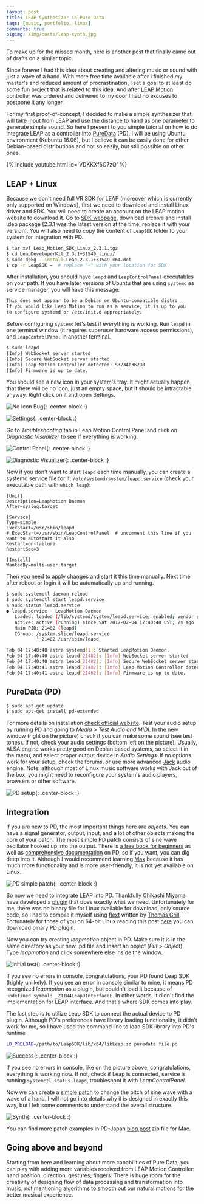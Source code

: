 ```yaml
---
layout: post
title: LEAP Synthesizer in Pure Data
tags: [music, portfolio, linux]
comments: true
bigimg: /img/posts/leap-synth.jpg
---
```


To make up for the missed month, here is another post that finally came out of drafts on a similar topic.

Since forever I had this idea about creating and altering music or sound with just a wave of a hand. With more free time available after I finished my master's and reduced amount of procrastination, I set a goal to at least do some fun project that is related to this idea. And after [LEAP Motion](https://www.leapmotion.com/) controller was ordered and delivered to my door I had no excuses to postpone it any longer.

For my first proof-of-concept, I decided to make a simple synthesizer that will take input from LEAP and use the distance to hand as one parameter to generate simple sound. So here I present to you simple tutorial on how to do integrate LEAP as a controller into [PureData](https://puredata.info/) (PD). I will be using Ubuntu environment (Kubuntu 16.06), but I believe it can be easily done for other Debian-based distributions and not so easily, but still possible on other ones. 

{% include youtube.html id='VDKKXf6C7zQ' %}

## LEAP + Linux

Because we don't need full VR SDK for LEAP (moreover which is currently only supported on Windows), first we need to download and install Linux driver and SDK. You will need to create an account on the LEAP motion website to download it. Go to [SDK webpage](https://developer.leapmotion.com/sdk/v2), download archive and install .deb package (2.3.1 was the latest version at the time, replace it with your version). You will also need to copy the content of `LeapSDK` folder to your system for integration with PD.

```bash
$ tar xvf Leap_Motion_SDK_Linux_2.3.1.tgz
$ cd LeapDeveloperKit_2.3.1+31549_linux/
$ sudo dpkg --install Leap-2.3.1+31549-x64.deb
$ cp -r LeapSDK ~  # replace "~" with your location for SDK
```

After installation, you should have `leapd` and `LeapControlPanel` executables on your path. If you have later versions of Ubuntu that are using `systemd` as service manager, you will have this message:

```bash
This does not appear to be a Debian or Ubuntu-compatible distro
If you would like Leap Motion to run as a service, it is up to you
to configure systemd or /etc/init.d appropriately.
```

Before configuring `systemd` let's test if everything is working. Run `leapd` in one terminal window (it requires superuser hardware access permissions), and `LeapControlPanel` in another terminal.

```bash
$ sudo leapd
[Info] WebSocket server started
[Info] Secure WebSocket server started
[Info] Leap Motion Controller detected: S323A036298
[Info] Firmware is up to date.
```

You should see a new icon in your system's tray. It might actually happen that there will be no icon, just an empty space, but it should be intractable anyway. Right click on it and open Settings.

![No Icon Bug](/img/leap/no-icon.png){: .center-block :}

![Settings](/img/leap/context-settings.png){: .center-block :}

Go to *Troubleshooting* tab in Leap Motion Control Panel and click on *Diagnostic Visualizer* to see if everything is working.

![Control Panel](/img/leap/control-panel.png){: .center-block :}

![Diagnostic Visualizer](/img/leap/diagnostic-visualizer.png){: .center-block :}

Now if you don't want to start `leapd` each time manually, you can create a systemd service file for it: `/etc/systemd/system/leapd.service` (check your executable path with `which leap`):

```systemd
[Unit]
Description=LeapMotion Daemon
After=syslog.target

[Service]
Type=simple
ExecStart=/usr/sbin/leapd
# ExecStart=/usr/sbin/LeapControlPanel  # uncomment this line if you want to autostart it also
Restart=on-failure
RestartSec=3

[Install]
WantedBy=multi-user.target
```

Then you need to apply changes and start it this time manually. Next time after reboot or login it will be automatically up and running.

```bash
$ sudo systemctl daemon-reload
$ sudo systemctl start leapd.service
$ sudo status leapd.service
● leapd.service - LeapMotion Daemon
   Loaded: loaded (/lib/systemd/system/leapd.service; enabled; vendor preset: enabled)
   Active: active (running) since Sat 2017-02-04 17:40:40 CST; 7s ago
   Main PID: 21482 (leapd)
   CGroup: /system.slice/leapd.service
           └─21482 /usr/sbin/leapd

Feb 04 17:40:40 astra systemd[1]: Started LeapMotion Daemon.
Feb 04 17:40:40 astra leapd[21482]: [Info] WebSocket server started
Feb 04 17:40:40 astra leapd[21482]: [Info] Secure WebSocket server started
Feb 04 17:40:41 astra leapd[21482]: [Info] Leap Motion Controller detected: XXXXXXXXXXX
Feb 04 17:40:41 astra leapd[21482]: [Info] Firmware is up to date.
```

## PureData (PD)

```bash
$ sudo apt-get update
$ sudo apt-get install pd-extended
```

For more details on installation [check official website](https://puredata.info/docs/faq/debian). Test your audio setup by running PD and going to *Media* > *Test Audio and MIDI*. In the new window (right on the picture) check if you can make some sound (see test tones). If not, check your audio settings (bottom left on the picture). Usually, ALSA engine works pretty good on Debian based systems, so select it in the menu, and select proper output device in *Audio Settings*. If no options work for your setup, check the forums, or use more advanced [Jack](http://www.jackaudio.org/) audio engine. Note: although most of Linux music software works with Jack out of the box, you might need to reconfigure your system's audio players, browsers or other software.

![PD setup](/img/leap/pd-setup-ed.png){: .center-block :}

## Integration

If you are new to PD, the most important things here are *objects*. You can have a signal generator, output, input, and a lot of other objects making the core of your patch. The most simple PD patch consists of sine wave oscillator hooked up into the output. There is [a free book for beginners](http://www.pd-tutorial.com/) as well as [comprehensive documentation](https://puredata.info/docs) on PD, so if you want, you can dig deep into it. Although I would recommend learning [Max](https://cycling74.com/products/max/) because it has much more functionality and is more user-friendly, it is not yet available on Linux.

![PD simple patch](/img/leap/pd-osc.png){: .center-block :}

So now we need to integrate LEAP into PD. Thankfully [Chikashi Miyama](http://www.chikashi.net/) have developed a [plugin](http://puredatajapan.info/?page_id=1514) that does exactly what we need. Unfortunately for me, there was no binary file for Linux available for download, only source code, so I had to compile it myself using [flext](https://github.com/grrrr/flext) written by [Thomas Grill](http://grrrr.org/). Fortunately for those of you on 64-bit Linux reading this post [here](/files/pd/leapmotion.pd_linux) you can download binary PD plugin.

Now you can try creating *leapmotion* object in PD. Make sure it is in the same directory as your new .pd file and insert an object (*Put* > *Object*). Type *leapmotion* and click somewhere else inside the window. 

![Initial test](/img/leap/pd-leap0.png){: .center-block :}

If you see no errors in console, congratulations, your PD found Leap SDK (highly unlikely). If you see an error in console similar to mine, it means PD recognized *leapmotion* as a plugin, but couldn't load it because of `undefined symbol: _ZTIN4Leap9InterfaceE`. In other words, it didn't find the implementation for LEAP interface. And that's where SDK comes into play.

The last step is to utilize Leap SDK to connect the actual device to PD plugin. Although PD's preferences have library loading functionality, it didn't work for me, so I have used the command line to load SDK library into PD's runtime

```bash
LD_PRELOAD=/path/to/LeapSDK/lib/x64/libLeap.so puredata file.pd
```

![Success](/img/leap/pd-leap1.png){: .center-block :}

If you see no errors in console, like on the picture above, congratulations, everything is working now. If not, check if Leap is connected, service is running `systemctl status leapd`, troubleshoot it with *LeapControlPanel*. 

Now we can create a [simple patch](/files/pd/leap-synth.pd) to change the pitch of sine wave with a wave of a hand. I will not go into details why it is designed in exactly this way, but I left some comments to understand the overall structure.

![Synth](/img/leap/pd-leap2.png){: .center-block :}

You can find more patch examples in PD-Japan [blog post](http://puredatajapan.info/?page_id=1514) zip file for Mac. 

## Going above and beyond

Starting from here and learning about more capabilities of Pure Data, you can play with adding more variables received from LEAP Motion Controller: hand position, direction, gestures, fingers. There is huge room for the creativity of designing flow of data processing and transformation into music, not mentioning algorithms to smooth out our natural motions for the better musical experience.
